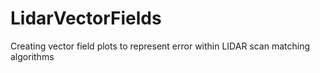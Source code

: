 # LidarVectorFields
Creating vector field plots to represent error within LIDAR scan matching algorithms
